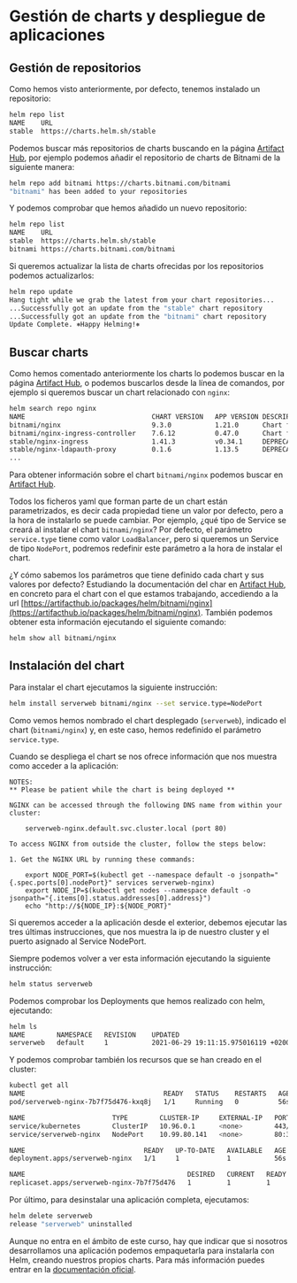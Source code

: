# Gestión de charts y despliegue de aplicaciones

## Gestión de repositorios

Como hemos visto anteriormente, por defecto, tenemos instalado un repositorio:

```bash
helm repo list
NAME  	URL                          
stable	https://charts.helm.sh/stable
```

Podemos buscar más repositorios de charts buscando en la página [Artifact Hub](https://artifacthub.io/), por ejemplo podemos añadir el repositorio de charts de Bitnami de la siguiente manera:

```bash
helm repo add bitnami https://charts.bitnami.com/bitnami
"bitnami" has been added to your repositories
```

Y podemos comprobar que hemos añadido un nuevo repositorio:

```bash
helm repo list
NAME   	URL                               
stable 	https://charts.helm.sh/stable     
bitnami	https://charts.bitnami.com/bitnami
```

Si queremos actualizar la lista de charts ofrecidas por los repositorios podemos actualizarlos:

```bash
helm repo update
Hang tight while we grab the latest from your chart repositories...
...Successfully got an update from the "stable" chart repository
...Successfully got an update from the "bitnami" chart repository
Update Complete. ⎈Happy Helming!⎈
```

## Buscar charts

Como hemos comentado anteriormente los charts lo podemos buscar en la página [Artifact Hub](https://artifacthub.io/), o podemos buscarlos desde la línea de comandos, por ejemplo si queremos buscar un chart relacionado con `nginx`:

```bash
helm search repo nginx
NAME                            	CHART VERSION	APP VERSION	DESCRIPTION                                       
bitnami/nginx                   	9.3.0        	1.21.0     	Chart for the nginx server                        
bitnami/nginx-ingress-controller	7.6.12       	0.47.0     	Chart for the nginx Ingress controller            
stable/nginx-ingress            	1.41.3       	v0.34.1    	DEPRECATED! An nginx Ingress controller that us...
stable/nginx-ldapauth-proxy     	0.1.6        	1.13.5     	DEPRECATED - nginx proxy with ldapauth            
...
```

Para obtener información sobre el chart `bitnami/nginx` podemos buscar en [Artifact Hub](https://artifacthub.io/).

Todos los ficheros yaml que forman parte de un chart están parametrizados, es decir cada propiedad tiene un valor por defecto, pero a la hora de instalarlo se puede cambiar. Por ejemplo, ¿qué tipo de Service se creará al instalar el chart `bitnami/nginx`? Por defecto, el parámetro `service.type` tiene como valor `LoadBalancer`, pero si queremos un Service de tipo `NodePort`, podremos redefinir este parámetro a la hora de instalar el chart.

¿Y cómo sabemos los parámetros que tiene definido cada chart y sus valores por defecto? Estudiando la documentación del char en [Artifact Hub](https://artifacthub.io/), en concreto para el chart con el que estamos trabajando, accediendo a la url [https://artifacthub.io/packages/helm/bitnami/nginx](https://artifacthub.io/packages/helm/bitnami/nginx). También podemos obtener esta información ejecutando el siguiente comando:

```bash
helm show all bitnami/nginx
```

## Instalación del chart

Para instalar el chart ejecutamos la siguiente instrucción:

```bash
helm install serverweb bitnami/nginx --set service.type=NodePort
```

Como vemos hemos nombrado el chart desplegado (`serverweb`), indicado el chart (`bitnami/nginx`) y, en este caso, hemos redefinido el parámetro `service.type`.

Cuando se despliega el chart se nos ofrece información que nos muestra como acceder a la aplicación:

```
NOTES:
** Please be patient while the chart is being deployed **

NGINX can be accessed through the following DNS name from within your cluster:

    serverweb-nginx.default.svc.cluster.local (port 80)

To access NGINX from outside the cluster, follow the steps below:

1. Get the NGINX URL by running these commands:

    export NODE_PORT=$(kubectl get --namespace default -o jsonpath="{.spec.ports[0].nodePort}" services serverweb-nginx)
    export NODE_IP=$(kubectl get nodes --namespace default -o jsonpath="{.items[0].status.addresses[0].address}")
    echo "http://${NODE_IP}:${NODE_PORT}"
```

Si queremos acceder a la aplicación desde el exterior, debemos ejecutar las tres últimas instrucciones, que nos muestra la ip de nuestro cluster y el puerto asignado al Service NodePort.

Siempre podemos volver a ver esta información ejecutando la siguiente instrucción:

```bash
helm status serverweb
```

Podemos comprobar los Deployments que hemos realizado con helm, ejecutando:

```bash
helm ls
NAME     	NAMESPACE	REVISION	UPDATED                                 	STATUS  	CHART      	APP VERSION
serverweb	default  	1       	2021-06-29 19:11:15.975016119 +0200 CEST	deployed	nginx-9.3.0	1.21.0   
```

Y podemos comprobar también los recursos que se han creado en el cluster:

```bash
kubectl get all
NAME                                   READY   STATUS    RESTARTS   AGE
pod/serverweb-nginx-7b7f75d476-kxq8j   1/1     Running   0          56s

NAME                      TYPE        CLUSTER-IP     EXTERNAL-IP   PORT(S)        AGE
service/kubernetes        ClusterIP   10.96.0.1      <none>        443/TCP        5m14s
service/serverweb-nginx   NodePort    10.99.80.141   <none>        80:30137/TCP   56s

NAME                              READY   UP-TO-DATE   AVAILABLE   AGE
deployment.apps/serverweb-nginx   1/1     1            1           56s

NAME                                         DESIRED   CURRENT   READY   AGE
replicaset.apps/serverweb-nginx-7b7f75d476   1         1         1       56s
```

Por último, para desinstalar una aplicación completa, ejecutamos:

```bash
helm delete serverweb
release "serverweb" uninstalled
```

Aunque no entra en el ámbito de este curso, hay que indicar que si nosotros desarrollamos una aplicación podemos empaquetarla para instalarla con Helm, creando nuestros propios charts. Para más información puedes entrar en la [documentación oficial](https://helm.sh/docs/chart_template_guide/#the-chart-template-developer-s-guide).